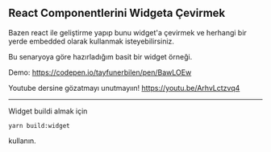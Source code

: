 ## React Componentlerini Widgeta Çevirmek

Bazen react ile geliştirme yapıp bunu widget'a çevirmek ve herhangi bir yerde embedded olarak kullanmak isteyebilirsiniz.

Bu senaryoya göre hazırladığım basit bir widget örneği.

Demo:
https://codepen.io/tayfunerbilen/pen/BawLOEw

Youtube dersine gözatmayı unutmayıın!
https://youtu.be/ArhvLctzvq4

---

Widget buildi almak için
```
yarn build:widget
```
kullanın.